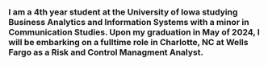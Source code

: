 ### I am a 4th year student at the University of Iowa studying Business Analytics and Information Systems with a minor in Communication Studies. Upon my graduation in May of 2024, I will be embarking on a fulltime role in Charlotte, NC at Wells Fargo as a Risk and Control Managment Analyst.

<!--
**David-Powers/David-Powers** is a ✨ _special_ ✨ repository because its `README.md` (this file) appears on your GitHub profile.

Here are some ideas to get you started:

- 🔭 I’m currently working on ...
- 🌱 I’m currently learning ...
- 👯 I’m looking to collaborate on ...
- 🤔 I’m looking for help with ...
- 💬 Ask me about ...
- 📫 How to reach me: ...
- 😄 Pronouns: ...
- ⚡ Fun fact: ...
-->
